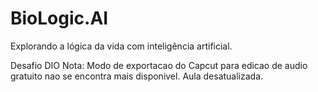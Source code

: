# BioLogic.AI
Explorando a lógica da vida com inteligência artificial.

Desafio DIO
Nota: Modo de exportacao do Capcut para edicao de audio gratuito nao se encontra mais disponivel. Aula desatualizada.
